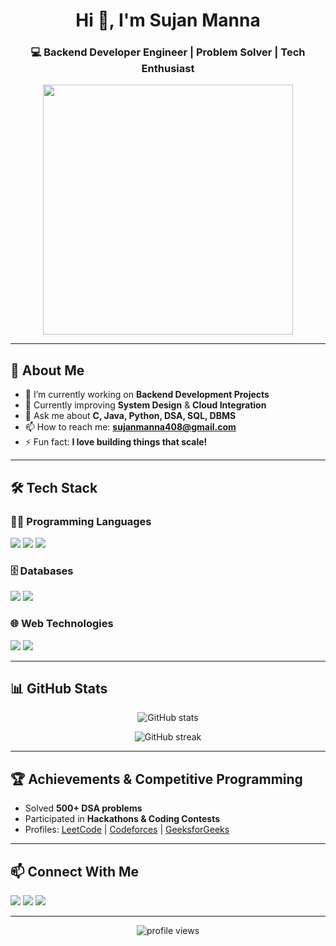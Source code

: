 <!-- Profile Header -->
<h1 align="center">Hi 👋, I'm Sujan Manna</h1>
<h3 align="center">💻 Backend Developer Engineer | Problem Solver | Tech Enthusiast</h3>

<p align="center">
  <img src="https://media.giphy.com/media/qgQUggAC3Pfv687qPC/giphy.gif" width="400"/>
</p>

---

## 🚀 About Me
- 🔭 I’m currently working on **Backend Development Projects**
- 🌱 Currently improving **System Design** & **Cloud Integration**
- 💬 Ask me about **C, Java, Python, DSA, SQL, DBMS**
- 📫 How to reach me: **[sujanmanna408@gmail.com](mailto:sujanmanna408@gmail.com)**
- ⚡ Fun fact: **I love building things that scale!**

---

## 🛠️ Tech Stack

### 👨‍💻 Programming Languages
<p>
  <img src="https://img.shields.io/badge/C-00599C?style=for-the-badge&logo=c&logoColor=white"/>
  <img src="https://img.shields.io/badge/Java-ED8B00?style=for-the-badge&logo=openjdk&logoColor=white"/>
  <img src="https://img.shields.io/badge/Python-3776AB?style=for-the-badge&logo=python&logoColor=white"/>
</p>

### 🗄️ Databases
<p>
  <img src="https://img.shields.io/badge/SQL-336791?style=for-the-badge&logo=postgresql&logoColor=white"/>
  <img src="https://img.shields.io/badge/MySQL-00758F?style=for-the-badge&logo=mysql&logoColor=white"/>
</p>

### 🌐 Web Technologies
<p>
  <img src="https://img.shields.io/badge/HTML5-E34F26?style=for-the-badge&logo=html5&logoColor=white"/>
  <img src="https://img.shields.io/badge/CSS3-1572B6?style=for-the-badge&logo=css3&logoColor=white"/>
</p>

---

## 📊 GitHub Stats
<p align="center">
  <img src="https://github-readme-stats.vercel.app/api?username=YourGitHubUsername&show_icons=true&theme=radical" alt="GitHub stats"/>
</p>

<p align="center">
  <img src="https://github-readme-streak-stats.herokuapp.com/?user=YourGitHubUsername&theme=radical" alt="GitHub streak"/>
</p>

---

## 🏆 Achievements & Competitive Programming
- Solved **500+ DSA problems**
- Participated in **Hackathons & Coding Contests**
- Profiles: [LeetCode]((https://leetcode.com/u/Sujan_Manna/)) | [Codeforces](https://codeforces.com/profile/YourUsername) | [GeeksforGeeks](https://auth.geeksforgeeks.org/user/YourGFGUsername)

---

## 📫 Connect With Me
<p>
  <a href="https://www.linkedin.com/in/sujan-manna-b311802a4/"><img src="https://img.shields.io/badge/-LinkedIn-0077B5?style=for-the-badge&logo=linkedin&logoColor=white"/></a>
  <a href="mailto:sujanmanna408@gmail.com"><img src="https://img.shields.io/badge/-Gmail-D14836?style=for-the-badge&logo=gmail&logoColor=white"/></a>
  <a href="https://github.com/sujan408"><img src="https://img.shields.io/badge/-GitHub-181717?style=for-the-badge&logo=github&logoColor=white"/></a>
</p>

---

<p align="center">
  <img src="https://komarev.com/ghpvc/?username=YourGitHubUsername&label=Profile%20views&color=0e75b6&style=flat" alt="profile views"/>
</p>


